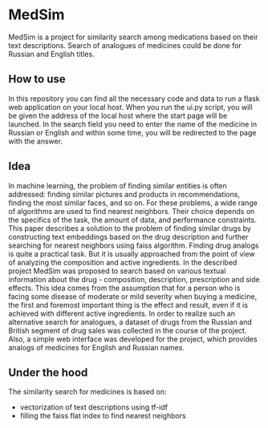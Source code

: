 # MedSim
MedSim is a project for similarity search among medications based on their text descriptions. Search of analogues of medicines could be done for Russian and English titles.

## How to use
In this repository you can find all the necessary code and data to run a flask web application on your local host. When you run the ui.py script, you will be given the address of the local host where the start page will be launched. In the search field you need to enter the name of the medicine in Russian or English and within some time, you will be redirected to the page with the answer.

## Idea

In machine learning, the problem of finding similar entities is often addressed: finding similar pictures and products in recommendations, finding the most similar faces, and so on. For these problems, a wide range of algorithms are used to find nearest neighbors. Their choice depends on the specifics of the task, the amount of data, and performance constraints. This paper describes a solution to the problem of finding similar drugs by constructing text embeddings based on the drug description and further searching for nearest neighbors using faiss algorithm. Finding drug analogs is quite a practical task. But it is usually approached from the point of view of analyzing the composition and active ingredients. In the described project MedSim was proposed to search based on various textual information about the drug - composition, description, prescription and side effects. This idea comes from the assumption that for a person who is facing some disease of moderate or mild severity when buying a medicine, the first and foremost important thing is the effect and result, even if it is achieved with different active ingredients. In order to realize such an alternative search for analogues, a dataset of drugs from the Russian and British segment of drug sales was collected in the course of the project. Also, a simple web interface was developed for the project, which provides analogs of medicines for English and Russian names.

## Under the hood
The similarity search for medicines is based on:
- vectorization of text descriptions using tf-idf
- filling the faiss flat index to find nearest neighbors
